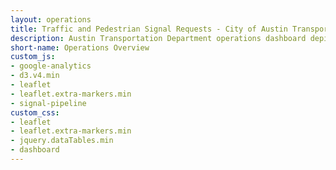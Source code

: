 ```yaml
---
layout: operations
title: Traffic and Pedestrian Signal Requests - City of Austin Transportation Department
description: Austin Transportation Department operations dashboard depicting information related to the installation of traffic and pedestrian signals in Austin, TX.
short-name: Operations Overview
custom_js:
- google-analytics
- d3.v4.min
- leaflet
- leaflet.extra-markers.min
- signal-pipeline
custom_css:
- leaflet
- leaflet.extra-markers.min
- jquery.dataTables.min
- dashboard
---
```



